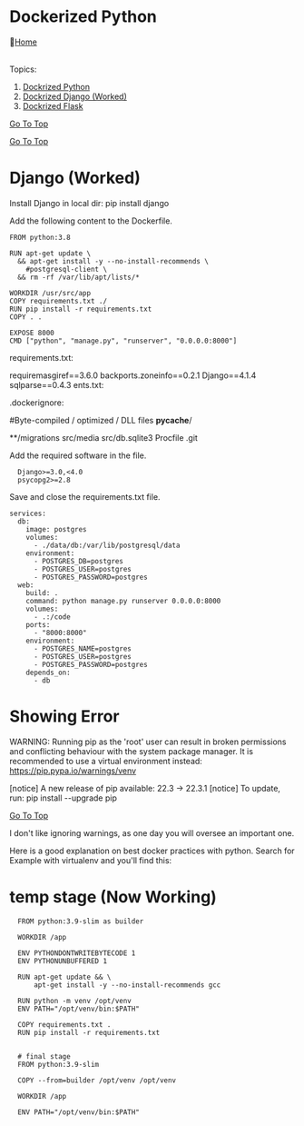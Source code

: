 # Dockerized Python
:link:[Home](all-file-links.md)     


<a name="top"></a>  
Topics: 

  1. [Dockrized Python](#doc_python)<br>
  2. [Dockrized Django (Worked)](#doc_django)<br>
  3. [Dockrized Flask](#doc_flash)<br>









[Go To Top](#top)
<a name="doc_python"></a>  



[Go To Top](#top)
<a name="doc_django"></a>  
# Django   (Worked)
   Install Django in local dir: 
      pip install django
   
   
Add the following content to the Dockerfile.

    FROM python:3.8

    RUN apt-get update \
      && apt-get install -y --no-install-recommends \
        #postgresql-client \
      && rm -rf /var/lib/apt/lists/*

    WORKDIR /usr/src/app
    COPY requirements.txt ./
    RUN pip install -r requirements.txt
    COPY . .

    EXPOSE 8000
    CMD ["python", "manage.py", "runserver", "0.0.0.0:8000"]


requirements.txt: 

  requiremasgiref==3.6.0
  backports.zoneinfo==0.2.1
  Django==4.1.4
  sqlparse==0.4.3
  ents.txt:


.dockerignore:

  #Byte-compiled / optimized / DLL files
  __pycache__/

  **/migrations
  src/media
  src/db.sqlite3
  Procfile
  .git













Add the required software in the file.

      Django>=3.0,<4.0
      psycopg2>=2.8

Save and close the requirements.txt file.


    services:
      db:
        image: postgres
        volumes:
          - ./data/db:/var/lib/postgresql/data
        environment:
          - POSTGRES_DB=postgres
          - POSTGRES_USER=postgres
          - POSTGRES_PASSWORD=postgres
      web:
        build: .
        command: python manage.py runserver 0.0.0.0:8000
        volumes:
          - .:/code
        ports:
          - "8000:8000"
        environment:
          - POSTGRES_NAME=postgres
          - POSTGRES_USER=postgres
          - POSTGRES_PASSWORD=postgres
        depends_on:
          - db


# Showing Error

WARNING: Running pip as the 'root' user can result in broken permissions and conflicting behaviour with the system package manager. It is recommended to use a virtual environment instead: https://pip.pypa.io/warnings/venv

[notice] A new release of pip available: 22.3 -> 22.3.1
[notice] To update, run: pip install --upgrade pip







[Go To Top](#top)
<a name="doc_flash"></a>  


I don't like ignoring warnings, as one day you will oversee an important one.

Here is a good explanation on best docker practices with python. Search for Example with virtualenv and you'll find this:

# temp stage (Now Working)

      FROM python:3.9-slim as builder

      WORKDIR /app

      ENV PYTHONDONTWRITEBYTECODE 1
      ENV PYTHONUNBUFFERED 1

      RUN apt-get update && \
          apt-get install -y --no-install-recommends gcc

      RUN python -m venv /opt/venv
      ENV PATH="/opt/venv/bin:$PATH"

      COPY requirements.txt .
      RUN pip install -r requirements.txt


      # final stage
      FROM python:3.9-slim

      COPY --from=builder /opt/venv /opt/venv

      WORKDIR /app

      ENV PATH="/opt/venv/bin:$PATH"














